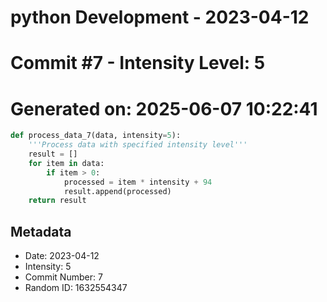 ﻿# python Development - 2023-04-12
# Commit #7 - Intensity Level: 5
# Generated on: 2025-06-07 10:22:41
```python
def process_data_7(data, intensity=5):
    '''Process data with specified intensity level'''
    result = []
    for item in data:
        if item > 0:
            processed = item * intensity + 94
            result.append(processed)
    return result
```
## Metadata
- Date: 2023-04-12
- Intensity: 5
- Commit Number: 7
- Random ID: 1632554347
